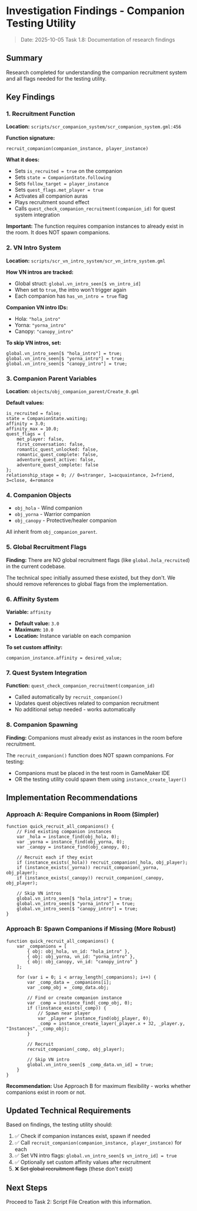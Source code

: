 # Investigation Findings - Companion Testing Utility
> Date: 2025-10-05
> Task 1.8: Documentation of research findings

## Summary
Research completed for understanding the companion recruitment system and all flags needed for the testing utility.

## Key Findings

### 1. Recruitment Function
**Location:** `scripts/scr_companion_system/scr_companion_system.gml:456`

**Function signature:**
```gml
recruit_companion(companion_instance, player_instance)
```

**What it does:**
- Sets `is_recruited = true` on the companion
- Sets `state = CompanionState.following`
- Sets `follow_target = player_instance`
- Sets `quest_flags.met_player = true`
- Activates all companion auras
- Plays recruitment sound effect
- Calls `quest_check_companion_recruitment(companion_id)` for quest system integration

**Important:** The function requires companion instances to already exist in the room. It does NOT spawn companions.

### 2. VN Intro System
**Location:** `scripts/scr_vn_intro_system/scr_vn_intro_system.gml`

**How VN intros are tracked:**
- Global struct: `global.vn_intro_seen[$ vn_intro_id]`
- When set to `true`, the intro won't trigger again
- Each companion has `has_vn_intro = true` flag

**Companion VN intro IDs:**
- Hola: `"hola_intro"`
- Yorna: `"yorna_intro"`
- Canopy: `"canopy_intro"`

**To skip VN intros, set:**
```gml
global.vn_intro_seen[$ "hola_intro"] = true;
global.vn_intro_seen[$ "yorna_intro"] = true;
global.vn_intro_seen[$ "canopy_intro"] = true;
```

### 3. Companion Parent Variables
**Location:** `objects/obj_companion_parent/Create_0.gml`

**Default values:**
```gml
is_recruited = false;
state = CompanionState.waiting;
affinity = 3.0;
affinity_max = 10.0;
quest_flags = {
    met_player: false,
    first_conversation: false,
    romantic_quest_unlocked: false,
    romantic_quest_complete: false,
    adventure_quest_active: false,
    adventure_quest_complete: false
};
relationship_stage = 0; // 0=stranger, 1=acquaintance, 2=friend, 3=close, 4=romance
```

### 4. Companion Objects
- `obj_hola` - Wind companion
- `obj_yorna` - Warrior companion
- `obj_canopy` - Protective/healer companion

All inherit from `obj_companion_parent`.

### 5. Global Recruitment Flags
**Finding:** There are NO global recruitment flags (like `global.hola_recruited`) in the current codebase.

The technical spec initially assumed these existed, but they don't. We should remove references to global flags from the implementation.

### 6. Affinity System
**Variable:** `affinity`
- **Default value:** `3.0`
- **Maximum:** `10.0`
- **Location:** Instance variable on each companion

**To set custom affinity:**
```gml
companion_instance.affinity = desired_value;
```

### 7. Quest System Integration
**Function:** `quest_check_companion_recruitment(companion_id)`
- Called automatically by `recruit_companion()`
- Updates quest objectives related to companion recruitment
- No additional setup needed - works automatically

### 8. Companion Spawning
**Finding:** Companions must already exist as instances in the room before recruitment.

The `recruit_companion()` function does NOT spawn companions. For testing:
- Companions must be placed in the test room in GameMaker IDE
- OR the testing utility could spawn them using `instance_create_layer()`

## Implementation Recommendations

### Approach A: Require Companions in Room (Simpler)
```gml
function quick_recruit_all_companions() {
    // Find existing companion instances
    var _hola = instance_find(obj_hola, 0);
    var _yorna = instance_find(obj_yorna, 0);
    var _canopy = instance_find(obj_canopy, 0);

    // Recruit each if they exist
    if (instance_exists(_hola)) recruit_companion(_hola, obj_player);
    if (instance_exists(_yorna)) recruit_companion(_yorna, obj_player);
    if (instance_exists(_canopy)) recruit_companion(_canopy, obj_player);

    // Skip VN intros
    global.vn_intro_seen[$ "hola_intro"] = true;
    global.vn_intro_seen[$ "yorna_intro"] = true;
    global.vn_intro_seen[$ "canopy_intro"] = true;
}
```

### Approach B: Spawn Companions if Missing (More Robust)
```gml
function quick_recruit_all_companions() {
    var _companions = [
        { obj: obj_hola, vn_id: "hola_intro" },
        { obj: obj_yorna, vn_id: "yorna_intro" },
        { obj: obj_canopy, vn_id: "canopy_intro" }
    ];

    for (var i = 0; i < array_length(_companions); i++) {
        var _comp_data = _companions[i];
        var _comp_obj = _comp_data.obj;

        // Find or create companion instance
        var _comp = instance_find(_comp_obj, 0);
        if (!instance_exists(_comp)) {
            // Spawn near player
            var _player = instance_find(obj_player, 0);
            _comp = instance_create_layer(_player.x + 32, _player.y, "Instances", _comp_obj);
        }

        // Recruit
        recruit_companion(_comp, obj_player);

        // Skip VN intro
        global.vn_intro_seen[$ _comp_data.vn_id] = true;
    }
}
```

**Recommendation:** Use Approach B for maximum flexibility - works whether companions exist in room or not.

## Updated Technical Requirements

Based on findings, the testing utility should:

1. ✅ Check if companion instances exist, spawn if needed
2. ✅ Call `recruit_companion(companion_instance, player_instance)` for each
3. ✅ Set VN intro flags: `global.vn_intro_seen[$ vn_intro_id] = true`
4. ✅ Optionally set custom affinity values after recruitment
5. ❌ ~~Set global recruitment flags~~ (these don't exist)

## Next Steps
Proceed to Task 2: Script File Creation with this information.

